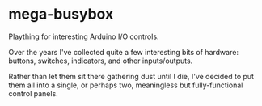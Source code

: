 # mega-busybox
Plaything for interesting Arduino I/O controls.

Over the years I've collected quite a few interesting bits of hardware:
buttons, switches, indicators, and other inputs/outputs.

Rather than let them sit there gathering dust until I die, I've decided to put 
them all into a single, or perhaps two, meaningless but fully-functional control panels.


